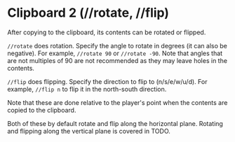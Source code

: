 # Clipboard 2 (//rotate, //flip)

After copying to the clipboard, its contents can be rotated or flipped.

`//rotate` does rotation. Specify the angle to rotate in degrees (it can also be negative). For example, `//rotate 90` or `//rotate -90`. Note that angles that are not multiples of 90 are not recommended as they may leave holes in the contents.

`//flip` does flipping. Specify the direction to flip to (n/s/e/w/u/d). For example, `//flip n` to flip it in the north-south direction.

Note that these are done relative to the player's point when the contents are copied to the clipboard.

Both of these by default rotate and flip along the horizontal plane. Rotating and flipping along the vertical plane is covered in TODO.
